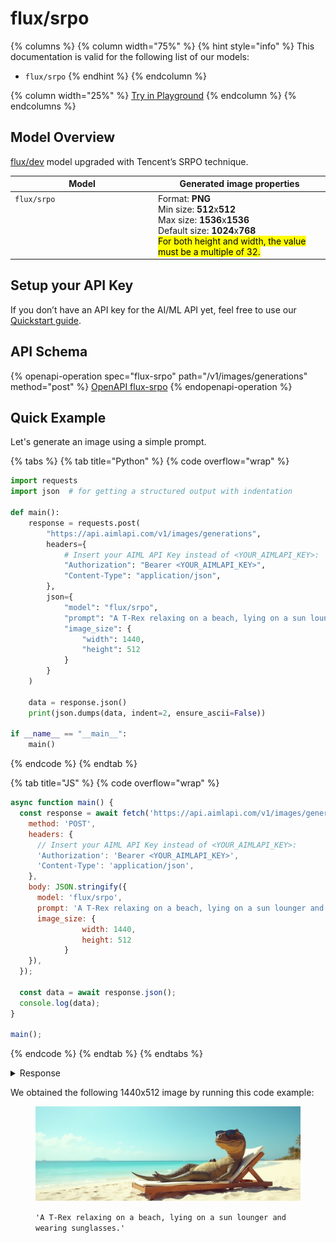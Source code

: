 # flux/srpo

{% columns %}
{% column width="75%" %}
{% hint style="info" %}
This documentation is valid for the following list of our models:

* `flux/srpo`
{% endhint %}
{% endcolumn %}

{% column width="25%" %}
<a href="https://aimlapi.com/app/?model=flux/srpo&#x26;mode=image" class="button primary">Try in Playground</a>
{% endcolumn %}
{% endcolumns %}

## Model Overview

[flux/dev](flux-dev.md) model upgraded with Tencent’s SRPO technique.

<table><thead><tr><th width="215" valign="top">Model</th><th>Generated image properties</th></tr></thead><tbody><tr><td valign="top"><code>flux/srpo</code></td><td>Format: <strong>PNG</strong><br>Min size: <strong>512</strong>x<strong>512</strong><br>Max size: <strong>1536</strong>x<strong>1536</strong><br>Default size: <strong>1024</strong>x<strong>768</strong><br><mark style="background-color:yellow;">For both height and width, the value must be a multiple of 32.</mark></td></tr></tbody></table>

## Setup your API Key

If you don’t have an API key for the AI/ML API yet, feel free to use our [Quickstart guide](https://docs.aimlapi.com/quickstart/setting-up).

## API Schema

{% openapi-operation spec="flux-srpo" path="/v1/images/generations" method="post" %}
[OpenAPI flux-srpo](https://raw.githubusercontent.com/aimlapi/api-docs/refs/heads/main/docs/api-references/image-models/flux/flux-srpo.json)
{% endopenapi-operation %}

## Quick Example

Let's generate an image using a simple prompt.

{% tabs %}
{% tab title="Python" %}
{% code overflow="wrap" %}
```python
import requests
import json  # for getting a structured output with indentation

def main():
    response = requests.post(
        "https://api.aimlapi.com/v1/images/generations",
        headers={
            # Insert your AIML API Key instead of <YOUR_AIMLAPI_KEY>:
            "Authorization": "Bearer <YOUR_AIMLAPI_KEY>",
            "Content-Type": "application/json",
        },
        json={
            "model": "flux/srpo",
            "prompt": "A T-Rex relaxing on a beach, lying on a sun lounger and wearing sunglasses.",
            "image_size": {
                "width": 1440,
                "height": 512
            }  
        }
    )

    data = response.json()
    print(json.dumps(data, indent=2, ensure_ascii=False))

if __name__ == "__main__":
    main()
```
{% endcode %}
{% endtab %}

{% tab title="JS" %}
{% code overflow="wrap" %}
```javascript
async function main() {
  const response = await fetch('https://api.aimlapi.com/v1/images/generations', {
    method: 'POST',
    headers: {
      // Insert your AIML API Key instead of <YOUR_AIMLAPI_KEY>:
      'Authorization': 'Bearer <YOUR_AIMLAPI_KEY>',
      'Content-Type': 'application/json',
    },
    body: JSON.stringify({
      model: 'flux/srpo',
      prompt: 'A T-Rex relaxing on a beach, lying on a sun lounger and wearing sunglasses.',
      image_size: {
                width: 1440,
                height: 512
            }
    }),
  });

  const data = await response.json();
  console.log(data);
}

main();
```
{% endcode %}
{% endtab %}
{% endtabs %}

<details>

<summary>Response</summary>

{% code overflow="wrap" %}
```json5
{
  "images": [
    {
      "url": "https://cdn.aimlapi.com/eagle/files/zebra/GtH4bTLhiXD7YTwYAlO21.jpeg",
      "width": 1440,
      "height": 512,
      "content_type": "image/jpeg"
    }
  ],
  "timings": {
    "inference": 0.747110141441226
  },
  "seed": 490733907,
  "has_nsfw_concepts": [
    false
  ],
  "prompt": "A T-Rex relaxing on a beach, lying on a sun lounger and wearing sunglasses.",
  "data": [
    {
      "url": "https://cdn.aimlapi.com/eagle/files/zebra/GtH4bTLhiXD7YTwYAlO21.jpeg",
      "width": 1440,
      "height": 512,
      "content_type": "image/jpeg"
    }
  ],
  "meta": {
    "usage": {
      "tokens_used": 52500
    }
  }
}
```
{% endcode %}

</details>

We obtained the following 1440x512 image by running this code example:

<figure><img src="../../../.gitbook/assets/GtH4bTLhiXD7YTwYAlO21.jpeg" alt=""><figcaption><p><code>'A T-Rex relaxing on a beach, lying on a sun lounger and wearing sunglasses.'</code></p></figcaption></figure>
